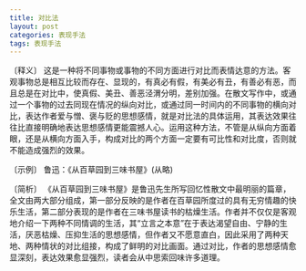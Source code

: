 ```yaml
---
title: 对比法
layout: post
categories: 表现手法
tags: 表现手法
---
```


〔释义〕 这是一种将不同事物或事物的不同方面进行对比而表情达意的方法。客观事物总是相互比较而存在、显现的，有真必有假，有美必有丑，有善必有恶，而且总是在对比中，使真假、美丑、善恶泾渭分明，差别加强。在散文写作中，或通过一个事物的过去同现在情况的纵向对比，或通过同一时间内的不同事物的横向对比，表达作者爱与憎、褒与贬的思想感情，就是对比法的具体运用，其表达效果往往比直接明确地表达思想感情更能震撼人心。运用这种方法，不管是从纵向方面着眼，还是从横向方面入手，构成对比的两个方面一定要有可比性和对比度，否则就不能造成强烈的效果。

〔示例〕 鲁迅：《从百草园到三味书屋》(从略)

〔简析〕 《从百草园到三味书屋》是鲁迅先生所写回忆性散文中最明丽的篇章，全文由两大部分组成，第一部分反映的是作者在百草园所度过的具有无穷情趣的快乐生活，第二部分表现的是作者在三味书屋读书的枯燥生活。作者并不仅仅是客观地介绍一下两种不同情调的生活，其“立言之本意”在于表达渴望自由、宁静的生活，厌恶枯燥、压抑生活的思想感情，但作者又不愿意直白，因此采用了两种天地、两种情状的对比组接，构成了鲜明的对比画面。通过对比，作者的思想感情愈显深刻，表达效果愈显强烈，读者会从中思索回味许多道理。 